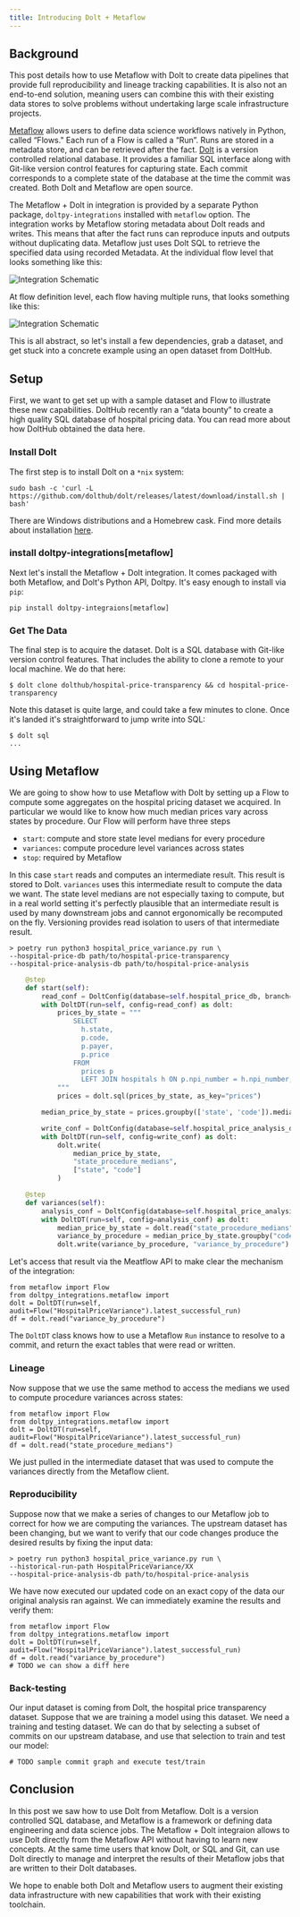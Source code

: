 ```yaml
---
title: Introducing Dolt + Metaflow
---
```


## Background
This post details how to use Metaflow with Dolt to create data pipelines that provide full reproducibility and lineage tracking capabilities. It is also not an end-to-end solution, meaning users can combine this with their existing data stores to solve problems without undertaking large scale infrastructure projects.

[Metaflow](https://metaflow.org/) allows users to define data science workflows natively in Python, called “Flows." Each run of a Flow is called a “Run”. Runs are stored in a metadata store, and can be retrieved after the fact. [Dolt](https://docs.dolthub.com/) is a version controlled relational database. It provides a familiar SQL interface along with Git-like version control features for capturing state. Each commit corresponds to a complete state of the database at the time the commit was created. Both Dolt and Metaflow are open source.


The Metaflow + Dolt in integration is provided by a separate Python package, `doltpy-integrations` installed with `metaflow` option. The integration works by Metaflow storing metadata about Dolt reads and writes. This means that after the fact runs can reproduce inputs and outputs without duplicating data. Metaflow just uses Dolt SQL to retrieve the specified data using recorded Metadata. At the individual flow level that looks something like this:

![Integration Schematic](dolt-metaflow-tracking-mechanism.png)

At flow definition level, each flow having multiple runs, that looks something like this:

![Integration Schematic](dolt-metaflow-integration-multiple-flows.png)

This is all abstract, so let's install a few dependencies, grab a dataset, and get stuck into a concrete example using an open dataset from DoltHub.

## Setup
First, we want to get set up with a sample dataset and Flow to illustrate these new capabilities. DoltHub recently ran a “data bounty” to create a high quality SQL database of hospital pricing data. You can read more about how DoltHub obtained the data here.

### Install Dolt
The first step is to install Dolt on a `*nix` system:
```
sudo bash -c 'curl -L https://github.com/dolthub/dolt/releases/latest/download/install.sh | bash'
```

There are Windows distributions and a Homebrew cask. Find more details about installation [here](https://docs.dolthub.com/getting-started/installation).

### install doltpy-integrations[metaflow]
Next let's install the Metaflow + Dolt integration. It comes packaged with both Metaflow, and Dolt's Python API, Doltpy. It's easy enough to install via `pip`:
```
pip install doltpy-integraions[metaflow]
```

### Get The Data
The final step is to acquire the dataset. Dolt is a SQL database with Git-like version control features. That includes the ability to clone a remote to your local machine. We do that here:
```
$ dolt clone dolthub/hospital-price-transparency && cd hospital-price-transparency

```

Note this dataset is quite large, and could take a few minutes to clone. Once it's landed it's straightforward to jump write into SQL:
```
$ dolt sql
...
```

## Using Metaflow
We are going to show how to use Metaflow with Dolt by setting up a Flow to compute some aggregates on the hospital pricing dataset we acquired. In particular we would like to know how much median prices vary across states by procedure. Our Flow will perform have three steps
- `start`: compute and store state level medians for every procedure
- `variances`: compute procedure level variances across states
- `stop`: required by Metaflow

In this case `start` reads and computes an intermediate result. This result is stored to Dolt. `variances` uses this intermediate result to compute the data we want. The state level medians are not especially taxing to compute, but in a real world setting it's perfectly plausible that an intermediate result is used by many downstream jobs and cannot ergonomically be recomputed on the fly. Versioning provides read isolation to users of that intermediate result.

```
> poetry run python3 hospital_price_variance.py run \ 
--hospital-price-db path/to/hospital-price-transparency
--hospital-price-analysis-db path/to/hospital-price-analysis
```

```python
    @step
    def start(self):
        read_conf = DoltConfig(database=self.hospital_price_db, branch=self.hospital_branch)
        with DoltDT(run=self, config=read_conf) as dolt:
            prices_by_state = """
                SELECT
                  h.state,
                  p.code,
                  p.payer,
                  p.price
                FROM
                  prices p
                  LEFT JOIN hospitals h ON p.npi_number = h.npi_number;
            """
            prices = dolt.sql(prices_by_state, as_key="prices")

        median_price_by_state = prices.groupby(['state', 'code']).median()

        write_conf = DoltConfig(database=self.hospital_price_analysis_db)
        with DoltDT(run=self, config=write_conf) as dolt:
            dolt.write(
                median_price_by_state,
                "state_procedure_medians",
                ["state", "code"]
            )

    @step
    def variances(self):
        analysis_conf = DoltConfig(database=self.hospital_price_analysis_db, branch=self.hospital_branch)
        with DoltDT(run=self, config=analysis_conf) as dolt:
            median_price_by_state = dolt.read("state_procedure_medians")
            variance_by_procedure = median_price_by_state.groupby("code").var()
            dolt.write(variance_by_procedure, "variance_by_procedure")
```

Let's access that result via the Meatflow API to make clear the mechanism of the integration:
```
from metaflow import Flow
from doltpy_integrations.metaflow import 
dolt = DoltDT(run=self, audit=Flow("HospitalPriceVariance").latest_successful_run)
df = dolt.read("variance_by_procedure")
```

The `DoltDT` class knows how to use a Metaflow `Run` instance to resolve to a commit, and return the exact tables that were read or written.

### Lineage
Now suppose that we use the same method to access the medians we used to compute procedure variances across states:

```
from metaflow import Flow
from doltpy_integrations.metaflow import 
dolt = DoltDT(run=self, audit=Flow("HospitalPriceVariance").latest_successful_run)
df = dolt.read("state_procedure_medians")
```

We just pulled in the intermediate dataset that was used to compute the variances directly from the Metaflow client. 

### Reproducibility
Suppose now that we make a series of changes to our Metaflow job to correct for how we are computing the variances. The upstream dataset has been changing, but we want to verify that our code changes produce the desired results by fixing the input data:

```
> poetry run python3 hospital_price_variance.py run \ 
--historical-run-path HospitalPriceVariance/XX
--hospital-price-analysis-db path/to/hospital-price-analysis
```

We have now executed our updated code on an exact copy of the data our original analysis ran against. We can immediately examine the results and verify them:

```
from metaflow import Flow
from doltpy_integrations.metaflow import 
dolt = DoltDT(run=self, audit=Flow("HospitalPriceVariance").latest_successful_run)
df = dolt.read("variance_by_procedure")
# TODO we can show a diff here
```

### Back-testing
Our input dataset is coming from Dolt, the hospital price transparency dataset. Suppose that we are training a model using this dataset. We need a training and testing dataset. We can do that by selecting a subset of commits on our upstream database, and use that selection to train and test our model:
```
# TODO sample commit graph and execute test/train
```

## Conclusion
In this post we saw how to use Dolt from Metaflow. Dolt is a version controlled SQL database, and Metaflow is a framework or defining data engineering and data science jobs. The Metaflow + Dolt integraion allows to use Dolt directly from the Metaflow API without having to learn new concepts. At the same time users that know Dolt, or SQL and Git, can use Dolt directly to manage and interpret the results of their Metaflow jobs that are written to their Dolt databases.

We hope to enable both Dolt and Metaflow users to augment their existing data infrastructure with new capabilities that work with their existing toolchain.
